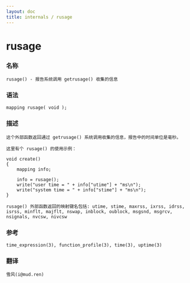 ```yaml
---
layout: doc
title: internals / rusage
---
```

# rusage

### 名称

    rusage() - 报告系统调用 getrusage() 收集的信息

### 语法

    mapping rusage( void );

### 描述

    这个外部函数返回通过 getrusage() 系统调用收集的信息，报告中的时间单位是毫秒。

    这里有个 rusage() 的使用示例：

    void create()
    {
        mapping info;

        info = rusage();
        write("user time = " + info["utime"] + "ms\n");
        write("system time = " + info["stime"] + "ms\n");
    }

    rusage() 外部函数返回的映射键名包括: utime, stime, maxrss, ixrss, idrss, isrss, minflt, majflt, nswap, inblock, oublock, msgsnd, msgrcv, nsignals, nvcsw, nivcsw

### 参考

    time_expression(3), function_profile(3), time(3), uptime(3)

### 翻译 ###

    雪风(i@mud.ren)
